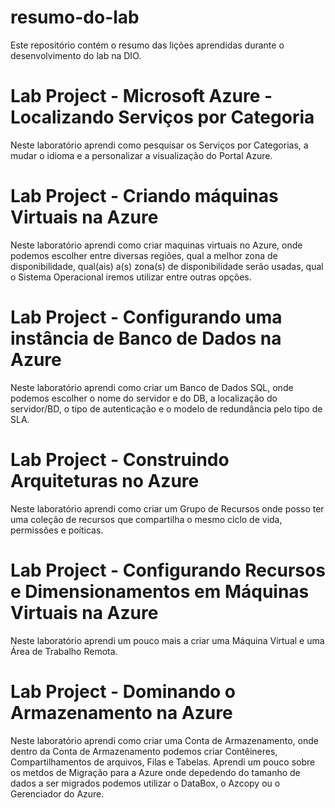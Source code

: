 # resumo-do-lab
Este repositório contém o resumo das lições aprendidas durante o desenvolvimento do lab na DIO.


# Lab Project - Microsoft Azure - Localizando Serviços por Categoria
Neste laboratório aprendi como pesquisar os Serviços por Categorias, a mudar o idioma e a personalizar a visualização do Portal Azure.

# Lab Project - Criando máquinas Virtuais na Azure
Neste laboratório aprendi como criar maquinas virtuais no Azure, onde podemos escolher entre diversas regiões, qual a melhor zona de disponibilidade, qual(ais) a(s) zona(s) de disponibilidade serão usadas, qual o Sistema Operacional iremos utilizar entre outras opções.

# Lab Project - Configurando uma instância de Banco de Dados na Azure
Neste laboratório aprendi como criar um Banco de Dados SQL, onde podemos escolher o nome do servidor e do DB, a localização do servidor/BD, o tipo de autenticação e o modelo de redundância pelo tipo de SLA.

# Lab Project - Construindo Arquiteturas no Azure
Neste laboratório aprendi como criar um Grupo de Recursos onde posso ter uma coleção de recursos que compartilha o mesmo ciclo de vida, permissões e poíticas.

# Lab Project - Configurando Recursos e Dimensionamentos em Máquinas Virtuais na Azure
Neste laboratório aprendi um pouco mais a criar uma Máquina Virtual e uma Área de Trabalho Remota.

# Lab Project - Dominando o Armazenamento na Azure
Neste laboratório aprendi como criar uma Conta de Armazenamento, onde dentro da Conta de Armazenamento podemos criar Contêineres, Compartilhamentos de arquivos, Filas e Tabelas. Aprendi um pouco sobre os metdos de Migração para a Azure onde depedendo do tamanho de dados a ser migrados podemos utilizar o DataBox, o Azcopy ou o Gerenciador do Azure.

